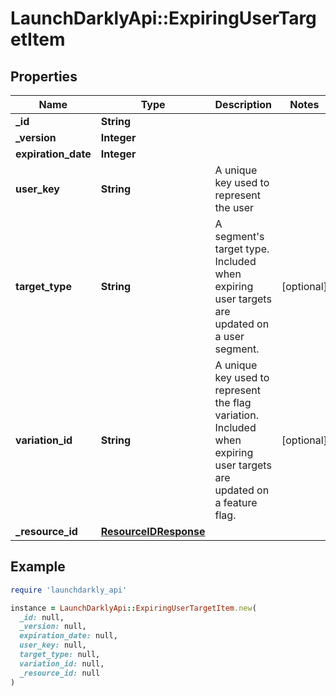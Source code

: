# LaunchDarklyApi::ExpiringUserTargetItem

## Properties

| Name | Type | Description | Notes |
| ---- | ---- | ----------- | ----- |
| **_id** | **String** |  |  |
| **_version** | **Integer** |  |  |
| **expiration_date** | **Integer** |  |  |
| **user_key** | **String** | A unique key used to represent the user |  |
| **target_type** | **String** | A segment&#39;s target type. Included when expiring user targets are updated on a user segment. | [optional] |
| **variation_id** | **String** | A unique key used to represent the flag variation. Included when expiring user targets are updated on a feature flag. | [optional] |
| **_resource_id** | [**ResourceIDResponse**](ResourceIDResponse.md) |  |  |

## Example

```ruby
require 'launchdarkly_api'

instance = LaunchDarklyApi::ExpiringUserTargetItem.new(
  _id: null,
  _version: null,
  expiration_date: null,
  user_key: null,
  target_type: null,
  variation_id: null,
  _resource_id: null
)
```


